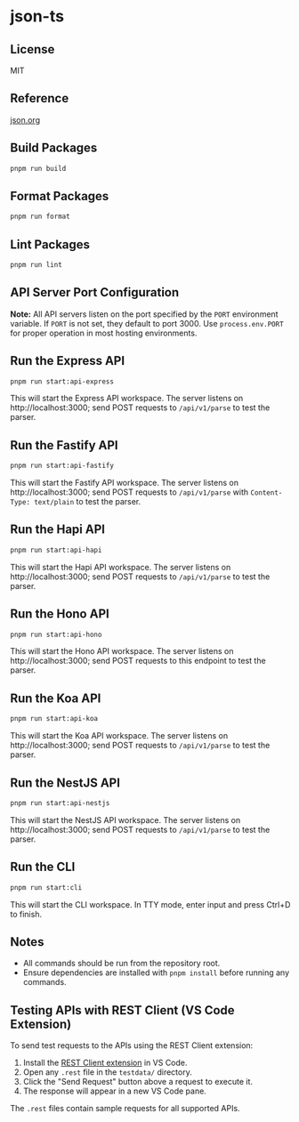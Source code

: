 # json-ts

## License

MIT

## Reference

[json.org](http://json.org)

## Build Packages

```sh
pnpm run build
```

## Format Packages

```sh
pnpm run format
```

## Lint Packages

```sh
pnpm run lint
```

## API Server Port Configuration

**Note:** All API servers listen on the port specified by the `PORT` environment variable. If `PORT` is not set, they default to port 3000. Use `process.env.PORT` for proper operation in most hosting environments.

## Run the Express API

```sh
pnpm run start:api-express
```

This will start the Express API workspace. The server listens on http://localhost:3000; send POST requests to `/api/v1/parse` to test the parser.

## Run the Fastify API

```sh
pnpm run start:api-fastify
```

This will start the Fastify API workspace. The server listens on http://localhost:3000; send POST requests to `/api/v1/parse` with `Content-Type: text/plain` to test the parser.

## Run the Hapi API

```sh
pnpm run start:api-hapi
```

This will start the Hapi API workspace. The server listens on http://localhost:3000; send POST requests to `/api/v1/parse` to test the parser.

## Run the Hono API

```sh
pnpm run start:api-hono
```

This will start the Hono API workspace. The server listens on http://localhost:3000; send POST requests to this endpoint to test the parser.

## Run the Koa API

```sh
pnpm run start:api-koa
```

This will start the Koa API workspace. The server listens on http://localhost:3000; send POST requests to `/api/v1/parse` to test the parser.

## Run the NestJS API

```sh
pnpm run start:api-nestjs
```

This will start the NestJS API workspace. The server listens on http://localhost:3000; send POST requests to `/api/v1/parse` to test the parser.

## Run the CLI

```sh
pnpm run start:cli
```

This will start the CLI workspace. In TTY mode, enter input and press Ctrl+D to finish.

## Notes

- All commands should be run from the repository root.
- Ensure dependencies are installed with `pnpm install` before running any commands.

## Testing APIs with REST Client (VS Code Extension)

To send test requests to the APIs using the REST Client extension:

1. Install the [REST Client extension](https://marketplace.visualstudio.com/items?itemName=humao.rest-client) in VS Code.
2. Open any `.rest` file in the `testdata/` directory.
3. Click the "Send Request" button above a request to execute it.
4. The response will appear in a new VS Code pane.

The `.rest` files contain sample requests for all supported APIs.
